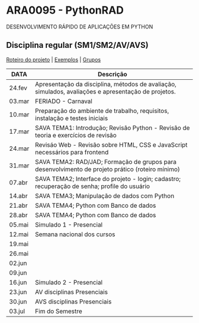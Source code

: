 # ARA0095 - PythonRAD
DESENVOLVIMENTO RÁPIDO DE APLICAÇÕES EM PYTHON

## Disciplina regular (SM1/SM2/AV/AVS)

[Roteiro do projeto](https://github.com/profturatti/pythonRAD/blob/main/roteiro_projeto.txt) | 
[Exemplos](https://github.com/profturatti/pythonRAD/tree/main/exemplos) |
[Grupos]()

|  DATA  | Descrição
|--------|--------
| 24.fev | Apresentação da disciplina, métodos de avaliação, simulados, avaliações e apresentação de projetos.
| 03.mar | FERIADO - Carnaval
| 10.mar | Preparação do ambiente de trabalho, requisitos, instalação e testes iniciais
| 17.mar | SAVA TEMA1: Introdução; Revisão Python - Revisão de teoria e exercícios de revisão
| 24.mar | Revisáo Web - Revisão sobre HTML, CSS e JavaScript necessários para frontend
| 31.mar | SAVA TEMA2: RAD/JAD; Formação de grupos para desenvolvimento de projeto prático (roteiro mínimo)
| 07.abr | SAVA TEMA2; Interface do projeto - login; cadastro; recuperação de senha; profile do usuário
| 14.abr | SAVA TEMA3; Manipulação de dados com Python
| 21.abr | SAVA TEMA4; Python com Banco de dados
| 28.abr | SAVA TEMA4; Python com Banco de dados
| 05.mai | Simulado 1 - Presencial
| 12.mai | Semana nacional dos cursos
| 19.mai |
| 26.mai |
| 02.jun |
| 09.jun |
| 16.jun | Simulado 2 - Presencial
| 23.jun | AV disciplinas Presenciais
| 30.jun | AVS disciplinas Presenciais
| 03.jul | Fim do Semestre
